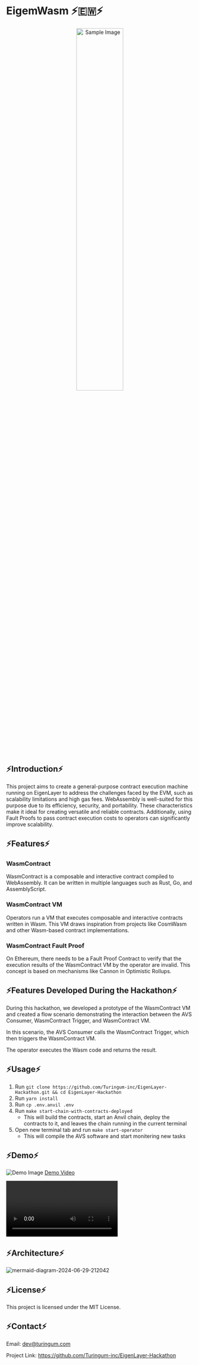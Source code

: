 # EigemWasm ⚡🇪🇼⚡
<div align="center">
  <img src="https://github.com/vitocchi/TG-EigenLayer-Hackathon/assets/38712518/6a581f0b-7834-4ce9-bd54-f2fdc9bf4aea" alt="Sample Image" width="50%">
</div>



## ⚡Introduction⚡
This project aims to create a general-purpose contract execution machine running on EigenLayer to address the challenges faced by the EVM, such as scalability limitations and high gas fees. WebAssembly is well-suited for this purpose due to its efficiency, security, and portability. These characteristics make it ideal for creating versatile and reliable contracts. Additionally, using Fault Proofs to pass contract execution costs to operators can significantly improve scalability.

## ⚡Features⚡

### WasmContract
WasmContract is a composable and interactive contract compiled to WebAssembly. It can be written in multiple languages such as Rust, Go, and AssemblyScript.

### WasmContract VM
Operators run a VM that executes composable and interactive contracts written in Wasm. This VM draws inspiration from projects like CosmWasm and other Wasm-based contract implementations.

### WasmContract Fault Proof
On Ethereum, there needs to be a Fault Proof Contract to verify that the execution results of the WasmContract VM by the operator are invalid. This concept is based on mechanisms like Cannon in Optimistic Rollups.

## ⚡Features Developed During the Hackathon⚡
During this hackathon, we developed a prototype of the WasmContract VM and created a flow scenario demonstrating the interaction between the AVS Consumer, WasmContract Trigger, and WasmContract VM.

In this scenario, the AVS Consumer calls the WasmContract Trigger, which then triggers the WasmContract VM.

The operator executes the Wasm code and returns the result.

## ⚡Usage⚡
1. Run `git clone https://github.com/Turingum-inc/EigenLayer-Hackathon.git && cd EigenLayer-Hackathon`
2. Run `yarn install`
3. Run `cp .env.anvil .env`
4. Run `make start-chain-with-contracts-deployed`
    * This will build the contracts, start an Anvil chain, deploy the contracts to it, and leaves the chain running in the current terminal
5. Open new terminal tab and run `make start-operator`
    * This will compile the AVS software and start monitering new tasks

## ⚡Demo⚡
![Demo Image](https://github.com/ikmzkro/TG-EigenLayer-Hackathon/assets/74099733/b9a1f283-0af4-420f-99f0-4d1185b3bbb3)
[Demo Video](https://github.com/ikmzkro/TG-EigenLayer-Hackathon/assets/74099733/ad99eac7-f3b6-4196-88f3-1056c67199b4)

<video controls src="demo.mp4" title="Title"></video>

## ⚡Architecture⚡
![mermaid-diagram-2024-06-29-212042](https://github.com/vitocchi/TG-EigenLayer-Hackathon/assets/38712518/7e8df86f-6d6a-4763-b639-08125cdd6a34)


## ⚡License⚡
This project is licensed under the MIT License.

## ⚡Contact⚡
Email: dev@turingum.com

Project Link: https://github.com/Turingum-inc/EigenLayer-Hackathon
